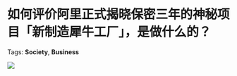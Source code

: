 # 如何评价阿里正式揭晓保密三年的神秘项目「新制造犀牛工厂」，是做什么的？

Tags: **Society**, **Business**

![](https://pic2.zhimg.com/50/v2-89f7dd858d1c2294be55fde9d1684c8c_hd.jpg?source=1940ef5c)

